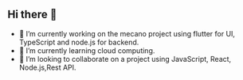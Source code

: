 ## Hi there 👋

- 🔭 I’m currently working on the mecano project using flutter for UI, TypeScript and node.js for backend.
- 🌱 I’m currently learning cloud computing.
- 👯 I’m looking to collaborate on a project using JavaScript, React, Node.js,Rest API.

  
<!--
**EphraimGibson/ephraimgibson** is a ✨ _special_ ✨ repository because its `README.md` (this file) appears on your GitHub profile.

Here are some ideas to get you started:

- 🔭 I’m currently working on ...
- 🌱 I’m currently learning ...
- 👯 I’m looking to collaborate on ...
- 🤔 I’m looking for help with ...
- 💬 Ask me about ...
- 📫 How to reach me: ...
- 😄 Pronouns: ...
- ⚡ Fun fact: ...
-->
